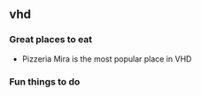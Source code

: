 ## vhd

### Great places to eat
- Pizzeria Mira is the most popular place in VHD
### Fun things to do
